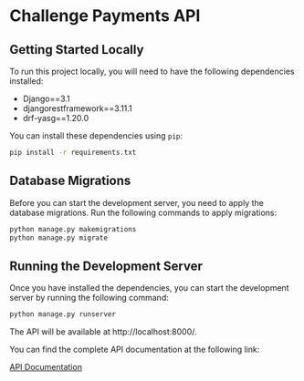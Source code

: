 # Challenge Payments API

## Getting Started Locally

To run this project locally, you will need to have the following dependencies installed:

- Django==3.1
- djangorestframework==3.11.1
- drf-yasg==1.20.0

You can install these dependencies using `pip`:

```bash
pip install -r requirements.txt
```

## Database Migrations
Before you can start the development server, you need to apply the database migrations. Run the following commands to apply migrations:

```bash
python manage.py makemigrations
python manage.py migrate
```

## Running the Development Server
Once you have installed the dependencies, you can start the development server by running the following command:
```bash
python manage.py runserver
```
The API will be available at http://localhost:8000/.

You can find the complete API documentation at the following link:

[API Documentation](http://localhost:8000/swagger/)